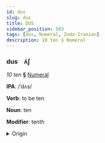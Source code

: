 ```yaml
---
id: dus
slug: dus
title: DUS
sidebar_position: 503
tags: [dus, Numeral, Indo-Iranian]
description: 10 ten § Numeral
---
```


### dus&emsp;<span kind="abugida">ʌ́ʃ</span>

*10 ten* **§** [Numeral](../../tags/Numeral)

**IPA**: /ˈdʌs/

**Verb**: to be ten

**Noun**: ten

**Modifier**: tenth

<details>
    <summary>Origin</summary>
    Hindi दस das [d̪ɐs]<br/>
    <em>Indo-Iranian Language Family</em>
</details>